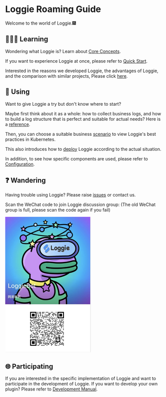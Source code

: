 

# Loggie Roaming Guide

Welcome to the world of Loggie.:fireworks:  

## :people_holding_hands: Learning

Wondering what Loggie is? Learn about [Core Concepts](intro/core-concept.md).

If you want to experience Loggie at once, please refer to [Quick Start](quick-start/quick-start.md).

Interested in the reasons we developed Loggie, the advantages of Loggie, and the comparison with similar projects, Please click [here](../user-guide/architecture/background.md).

## :book: Using
Want to give Loggie a try but don't know where to start?

Maybe first think about it as a whole: how to collect business logs, and how to build a log structure that is perfect and suitable for actual needs? Here is a [reference](../user-guide/enterprise-practice/architecture-and-evolution.md). 

Then, you can choose a suitable business [scenario](../user-guide/use-in-kubernetes/general-usage.md) to view Loggie's best practices in Kubernetes.  

This also introduces how to [deploy](install/kubernetes.md) Loggie according to the actual situation.

In addition, to see how specific components are used, please refer to [Configuration](../reference/index.md).

## :question: Wandering
Having trouble using Loggie? Please raise [issues](https://github.com/loggie-io/loggie/issues) or contact us.  

Scan the WeChat code to join Loggie discussion group: (The old WeChat group is full, please scan the code again if you fail)

![loggie-bot](imgs/loggie-bot.png)

## :globe_with_meridians: Participating
If you are interested in the specific implementation of Loggie and want to participate in the development of Loggie. If you want to develop your own plugin? Please refer to [Development Manual](../developer-guide/contributing.md).
